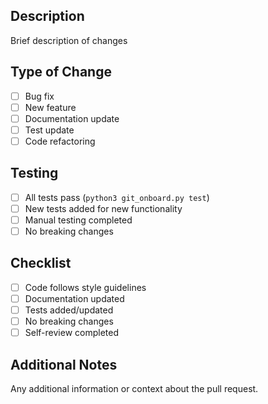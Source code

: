 ## Description
Brief description of changes

## Type of Change
- [ ] Bug fix
- [ ] New feature
- [ ] Documentation update
- [ ] Test update
- [ ] Code refactoring

## Testing
- [ ] All tests pass (`python3 git_onboard.py test`)
- [ ] New tests added for new functionality
- [ ] Manual testing completed
- [ ] No breaking changes

## Checklist
- [ ] Code follows style guidelines
- [ ] Documentation updated
- [ ] Tests added/updated
- [ ] No breaking changes
- [ ] Self-review completed

## Additional Notes
Any additional information or context about the pull request. 